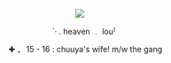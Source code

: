 <div align="center">

![](https://64.media.tumblr.com/e27aebf411801f79d57ae05631bfcf61/74c3cd86a32bc741-8a/s2048x3072/941dad16f631ef723001df1a580f8119050b8329.pnj)

⠀ `· . heaven ﹒ louꜝ

⠀⠀✚ ₊⠀15 - 16 : chuuya's wife!
 m/w the gang
